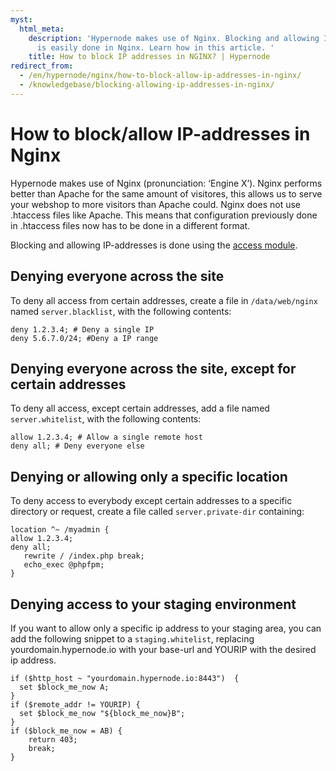 ```yaml
---
myst:
  html_meta:
    description: 'Hypernode makes use of Nginx. Blocking and allowing IP-addresses
      is easily done in Nginx. Learn how in this article. '
    title: How to block IP addresses in NGINX? | Hypernode
redirect_from:
  - /en/hypernode/nginx/how-to-block-allow-ip-addresses-in-nginx/
  - /knowledgebase/blocking-allowing-ip-addresses-in-nginx/
---
```


<!-- source: https://support.hypernode.com/en/hypernode/nginx/how-to-block-allow-ip-addresses-in-nginx/ -->

# How to block/allow IP-addresses in Nginx

Hypernode makes use of Nginx (pronunciation: ‘Engine X’). Nginx performs better than Apache for the same amount of visitores, this allows us to serve your webshop to more visitors than Apache could. Nginx does not use .htaccess files like Apache. This means that configuration previously done in .htaccess files now has to be done in a different format.

Blocking and allowing IP-addresses is done using the [access module](http://nginx.org/en/docs/http/ngx_http_access_module.html).

## Denying everyone across the site

To deny all access from certain addresses, create a file in `/data/web/nginx` named `server.blacklist`, with the following contents:

```nginx
deny 1.2.3.4; # Deny a single IP
deny 5.6.7.0/24; #Deny a IP range
```

## Denying everyone across the site, except for certain addresses

To deny all access, except certain addresses, add a file named `server.whitelist`, with the following contents:

```nginx
allow 1.2.3.4; # Allow a single remote host
deny all; # Deny everyone else
```

## Denying or allowing only a specific location

To deny access to everybody except certain addresses to a specific directory or request, create a file called `server.private-dir` containing:

```nginx
location ^~ /myadmin {
allow 1.2.3.4;
deny all;
   rewrite / /index.php break;
   echo_exec @phpfpm;
}
```

## Denying access to your staging environment

If you want to allow only a specific ip address to your staging area, you can add the following snippet to a `staging.whitelist`, replacing yourdomain.hypernode.io with your base-url and YOURIP with the desired ip address.

```nginx
if ($http_host ~ "yourdomain.hypernode.io:8443")  {
  set $block_me_now A;
}
if ($remote_addr != YOURIP) {
  set $block_me_now "${block_me_now}B";
}
if ($block_me_now = AB) {
    return 403;
    break;
}
```
